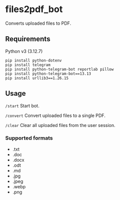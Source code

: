 # files2pdf_bot

Converts uploaded files to PDF.

## Requirements

Python v3 (3.12.7)

```
pip install python-dotenv
pip install telegram
pip install python-telegram-bot reportlab pillow
pip install python-telegram-bot==13.13
pip install urllib3==1.26.15
```

## Usage

`/start` Start bot.

`/convert` Convert uploaded files to a single PDF.

`/clear` Clear all uploaded files from the user session.


### Supported formats

- .txt
- .doc
- .docx
- .odt
- .md
- .jpg
- .jpeg
- .webp
- .png

